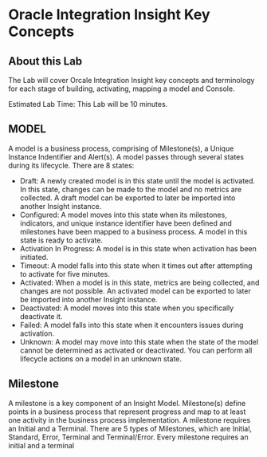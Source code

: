 # Oracle Integration Insight Key Concepts

## About this Lab

The Lab will cover Orcale Integration Insight key concepts and terminology for each stage of building, activating, mapping a model and Console. 

Estimated Lab Time: This Lab will be 10 minutes.

## MODEL
A model is a business process, comprising of Milestone(s), a Unique Instance Indentifier and Alert(s). A model passes through several states during its lifecycle. There are 8 states: 
* Draft: A newly created model is in this state until the model is activated. In this state, changes can be made to the model and no metrics are collected. A draft model can be exported to later be imported into another Insight instance.
* Configured: A model moves into this state when its milestones, indicators, and unique instance identifier have been defined and milestones have been mapped to a business process. A model in this state is ready to activate.
* Activation In Progress: A model is in this state when activation has been initiated.
* Timeout: A model falls into this state when it times out after attempting to activate for five minutes.
* Activated: When a model is in this state, metrics are being collected, and changes are not possible. An activated model can be exported to later be imported into another Insight instance.
* Deactivated: A model moves into this state when you specifically deactivate it.
* Failed: A model falls into this state when it encounters issues during activation.
* Unknown: A model may move into this state when the state of the model cannot be determined as activated or deactivated. You can perform all lifecycle actions on a model in an unknown state.

## Milestone
A milestone is a key component of an Insight Model. Milestone(s) define points in a business process that represent progress and map to at least one activity in the business process implementation. A milestone requires an Initial and a Terminal. 
There are 5 types of Milestones, which are Initial, Standard, Error, Terminal and Terminal/Error. Every milestone requires an initial and a terminal


